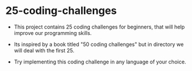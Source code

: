 # 25-coding-challenges
- This project contains 25 coding challenges for beginners, that will help improve our programming skills.

- Its inspired by a book titled "50 coding challenges" but in directory we will deal with the first 25.

- Try implementing this coding challenge in any language of your choice.
